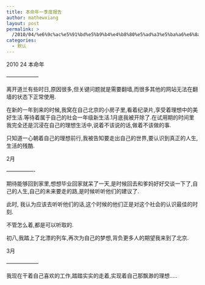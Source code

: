 ```yaml
---
title: 本命年一季度报告
author: mathewxiang
layout: post
permalink: >
  /2010/04/%e6%9c%ac%e5%91%bd%e5%b9%b4%e4%b8%80%e5%ad%a3%e5%ba%a6%e6%8a%a5%e5%91%8a/
categories:
  - 默认
---
```

2010 24 本命年  
  
——————  
  
离开<span href="tag.php?name=%B5%C0%C0%BC">道兰</span>有些时日,原因很多,但关键问题就是需要<span href="tag.php?name=%B7%AD%C7%BD">翻墙</span>,而很多其他的网站无法在翻墙的状态下正常使用.  
  
  
在新的一年到来的时候,我窝在自己北京的小房子里,看着<span href="tag.php?name=%BC%CD%C2%BC%C6%AC">纪录片</span>,享受着理想中的美好生活.等待着属于自己的社会一年级新生活.1月底我被开除了.在试用期的时间里我完全还是沉浸在自己的理想生活中,说着不该说的话,做着不该做的事.  
  
  
只知道一心朝着自己的理想前行,我被告知要走出自己的世界,要认识到真正的人生,生活的残酷.  
  
  
2月  
  
—————-  
  
期待能够回到家里,想想毕业回家就呆了一天,是时候回去和爹妈好好交谈一下了,自己的人生,自己的未来要走的路,是时候听听他们的建议了.  


此时, 我认为应该去听听他们的话,这个时候的他们正是对这个社会的认识最佳的时刻.  
  
不管怎么着,都是可以听取的.  
  
  
初八,我踏上了北漂的列车,再次为自己的梦想,背负更多人的期望我来到了北京.  
  
  
3月  
  
——————  
  
我现在干着自己喜欢的工作,踏踏实实的走着,实现着自己那飘渺的理想…..